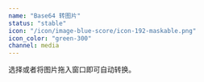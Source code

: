 ```yaml
---
name: "Base64 转图片"
status: "stable"
icon: "/icon/image-blue-score/icon-192-maskable.png"
icon_color: "green-300"
channel: media
---
```


选择或者将图片拖入窗口即可自动转换。
